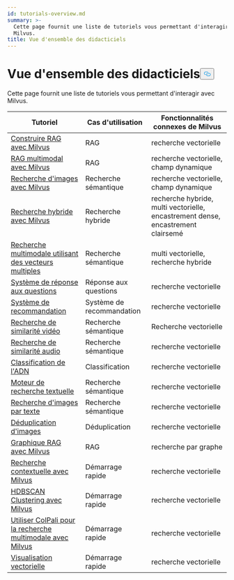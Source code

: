 ```yaml
---
id: tutorials-overview.md
summary: >-
  Cette page fournit une liste de tutoriels vous permettant d'interagir avec
  Milvus.
title: Vue d'ensemble des didacticiels
---
```

<h1 id="Tutorials-Overview" class="common-anchor-header">Vue d'ensemble des didacticiels<button data-href="#Tutorials-Overview" class="anchor-icon" translate="no">
      <svg translate="no"
        aria-hidden="true"
        focusable="false"
        height="20"
        version="1.1"
        viewBox="0 0 16 16"
        width="16"
      >
        <path
          fill="#0092E4"
          fill-rule="evenodd"
          d="M4 9h1v1H4c-1.5 0-3-1.69-3-3.5S2.55 3 4 3h4c1.45 0 3 1.69 3 3.5 0 1.41-.91 2.72-2 3.25V8.59c.58-.45 1-1.27 1-2.09C10 5.22 8.98 4 8 4H4c-.98 0-2 1.22-2 2.5S3 9 4 9zm9-3h-1v1h1c1 0 2 1.22 2 2.5S13.98 12 13 12H9c-.98 0-2-1.22-2-2.5 0-.83.42-1.64 1-2.09V6.25c-1.09.53-2 1.84-2 3.25C6 11.31 7.55 13 9 13h4c1.45 0 3-1.69 3-3.5S14.5 6 13 6z"
        ></path>
      </svg>
    </button></h1><p>Cette page fournit une liste de tutoriels vous permettant d'interagir avec Milvus.</p>
<table>
<thead>
<tr><th>Tutoriel</th><th>Cas d'utilisation</th><th>Fonctionnalités connexes de Milvus</th></tr>
</thead>
<tbody>
<tr><td><a href="/docs/fr/build-rag-with-milvus.md">Construire RAG avec Milvus</a></td><td>RAG</td><td>recherche vectorielle</td></tr>
<tr><td><a href="/docs/fr/multimodal_rag_with_milvus.md">RAG multimodal avec Milvus</a></td><td>RAG</td><td>recherche vectorielle, champ dynamique</td></tr>
<tr><td><a href="/docs/fr/image_similarity_search.md">Recherche d'images avec Milvus</a></td><td>Recherche sémantique</td><td>recherche vectorielle, champ dynamique</td></tr>
<tr><td><a href="/docs/fr/hybrid_search_with_milvus.md">Recherche hybride avec Milvus</a></td><td>Recherche hybride</td><td>recherche hybride, multi vectorielle, encastrement dense, encastrement clairsemé</td></tr>
<tr><td><a href="/docs/fr/multimodal_rag_with_milvus.md">Recherche multimodale utilisant des vecteurs multiples</a></td><td>Recherche sémantique</td><td>multi vectorielle, recherche hybride</td></tr>
<tr><td><a href="/docs/fr/question_answering_system.md">Système de réponse aux questions</a></td><td>Réponse aux questions</td><td>recherche vectorielle</td></tr>
<tr><td><a href="/docs/fr/recommendation_system.md">Système de recommandation</a></td><td>Système de recommandation</td><td>recherche vectorielle</td></tr>
<tr><td><a href="/docs/fr/video_similarity_search.md">Recherche de similarité vidéo</a></td><td>Recherche sémantique</td><td>Recherche vectorielle</td></tr>
<tr><td><a href="/docs/fr/audio_similarity_search.md">Recherche de similarité audio</a></td><td>Recherche sémantique</td><td>recherche vectorielle</td></tr>
<tr><td><a href="/docs/fr/dna_sequence_classification.md">Classification de l'ADN</a></td><td>Classification</td><td>recherche vectorielle</td></tr>
<tr><td><a href="/docs/fr/text_search_engine.md">Moteur de recherche textuelle</a></td><td>Recherche sémantique</td><td>recherche vectorielle</td></tr>
<tr><td><a href="/docs/fr/text_image_search.md">Recherche d'images par texte</a></td><td>Recherche sémantique</td><td>recherche vectorielle</td></tr>
<tr><td><a href="/docs/fr/image_deduplication_system.md">Déduplication d'images</a></td><td>Déduplication</td><td>recherche vectorielle</td></tr>
<tr><td><a href="/docs/fr/graph_rag_with_milvus.md">Graphique RAG avec Milvus</a></td><td>RAG</td><td>recherche par graphe</td></tr>
<tr><td><a href="/docs/fr/contextual_retrieval_with_milvus.md">Recherche contextuelle avec Milvus</a></td><td>Démarrage rapide</td><td>recherche vectorielle</td></tr>
<tr><td><a href="/docs/fr/hdbscan_clustering_with_milvus.md">HDBSCAN Clustering avec Milvus</a></td><td>Démarrage rapide</td><td>recherche vectorielle</td></tr>
<tr><td><a href="/docs/fr/use_ColPali_with_milvus.md">Utiliser ColPali pour la recherche multimodale avec Milvus</a></td><td>Démarrage rapide</td><td>recherche vectorielle</td></tr>
<tr><td><a href="/docs/fr/vector_visualization.md">Visualisation vectorielle</a></td><td>Démarrage rapide</td><td>recherche vectorielle</td></tr>
</tbody>
</table>

